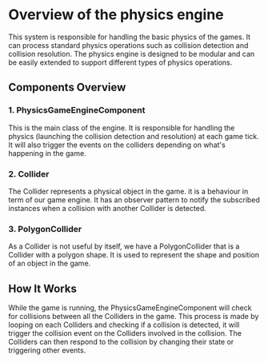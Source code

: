 # Overview of the physics engine
This system is responsible for handling the basic physics of the games. It can process standard physics operations such as collision detection and collision resolution. The physics engine is designed to be modular and can be easily extended to support different types of physics operations.

## Components Overview
### 1. PhysicsGameEngineComponent
This is the main class of the engine. It is responsible for handling the physics (launching the collision detection and resolution) at each game tick. It will also trigger the events on the colliders depending on what's happening in the game.

### 2. Collider
The Collider represents a physical object in the game. it is a behaviour in term of our game engine. It has an observer pattern to notify the subscribed instances when a collision with another Collider is detected.

### 3. PolygonCollider
As a Collider is not useful by itself, we have a PolygonCollider that is a Collider with a polygon shape. It is used to represent the shape and position of an object in the game.

## How It Works
While the game is running, the PhysicsGameEngineComponent will check for collisions between all the Colliders in the game. This process is made by looping on each Colliders and checking if a collision is detected, it will trigger the collision event on the Colliders involved in the collision. The Colliders can then respond to the collision by changing their state or triggering other events.